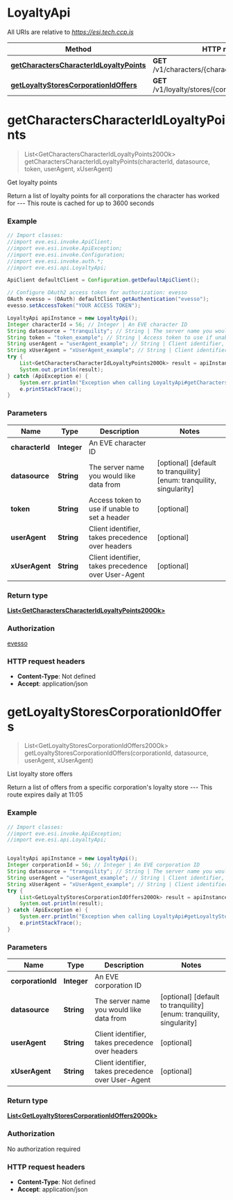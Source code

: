 # LoyaltyApi

All URIs are relative to *https://esi.tech.ccp.is*

Method | HTTP request | Description
------------- | ------------- | -------------
[**getCharactersCharacterIdLoyaltyPoints**](LoyaltyApi.md#getCharactersCharacterIdLoyaltyPoints) | **GET** /v1/characters/{character_id}/loyalty/points/ | Get loyalty points
[**getLoyaltyStoresCorporationIdOffers**](LoyaltyApi.md#getLoyaltyStoresCorporationIdOffers) | **GET** /v1/loyalty/stores/{corporation_id}/offers/ | List loyalty store offers


<a name="getCharactersCharacterIdLoyaltyPoints"></a>
# **getCharactersCharacterIdLoyaltyPoints**
> List&lt;GetCharactersCharacterIdLoyaltyPoints200Ok&gt; getCharactersCharacterIdLoyaltyPoints(characterId, datasource, token, userAgent, xUserAgent)

Get loyalty points

Return a list of loyalty points for all corporations the character has worked for  ---  This route is cached for up to 3600 seconds

### Example
```java
// Import classes:
//import eve.esi.invoke.ApiClient;
//import eve.esi.invoke.ApiException;
//import eve.esi.invoke.Configuration;
//import eve.esi.invoke.auth.*;
//import eve.esi.api.LoyaltyApi;

ApiClient defaultClient = Configuration.getDefaultApiClient();

// Configure OAuth2 access token for authorization: evesso
OAuth evesso = (OAuth) defaultClient.getAuthentication("evesso");
evesso.setAccessToken("YOUR ACCESS TOKEN");

LoyaltyApi apiInstance = new LoyaltyApi();
Integer characterId = 56; // Integer | An EVE character ID
String datasource = "tranquility"; // String | The server name you would like data from
String token = "token_example"; // String | Access token to use if unable to set a header
String userAgent = "userAgent_example"; // String | Client identifier, takes precedence over headers
String xUserAgent = "xUserAgent_example"; // String | Client identifier, takes precedence over User-Agent
try {
    List<GetCharactersCharacterIdLoyaltyPoints200Ok> result = apiInstance.getCharactersCharacterIdLoyaltyPoints(characterId, datasource, token, userAgent, xUserAgent);
    System.out.println(result);
} catch (ApiException e) {
    System.err.println("Exception when calling LoyaltyApi#getCharactersCharacterIdLoyaltyPoints");
    e.printStackTrace();
}
```

### Parameters

Name | Type | Description  | Notes
------------- | ------------- | ------------- | -------------
 **characterId** | **Integer**| An EVE character ID |
 **datasource** | **String**| The server name you would like data from | [optional] [default to tranquility] [enum: tranquility, singularity]
 **token** | **String**| Access token to use if unable to set a header | [optional]
 **userAgent** | **String**| Client identifier, takes precedence over headers | [optional]
 **xUserAgent** | **String**| Client identifier, takes precedence over User-Agent | [optional]

### Return type

[**List&lt;GetCharactersCharacterIdLoyaltyPoints200Ok&gt;**](GetCharactersCharacterIdLoyaltyPoints200Ok.md)

### Authorization

[evesso](../README.md#evesso)

### HTTP request headers

 - **Content-Type**: Not defined
 - **Accept**: application/json

<a name="getLoyaltyStoresCorporationIdOffers"></a>
# **getLoyaltyStoresCorporationIdOffers**
> List&lt;GetLoyaltyStoresCorporationIdOffers200Ok&gt; getLoyaltyStoresCorporationIdOffers(corporationId, datasource, userAgent, xUserAgent)

List loyalty store offers

Return a list of offers from a specific corporation&#39;s loyalty store  ---  This route expires daily at 11:05

### Example
```java
// Import classes:
//import eve.esi.invoke.ApiException;
//import eve.esi.api.LoyaltyApi;


LoyaltyApi apiInstance = new LoyaltyApi();
Integer corporationId = 56; // Integer | An EVE corporation ID
String datasource = "tranquility"; // String | The server name you would like data from
String userAgent = "userAgent_example"; // String | Client identifier, takes precedence over headers
String xUserAgent = "xUserAgent_example"; // String | Client identifier, takes precedence over User-Agent
try {
    List<GetLoyaltyStoresCorporationIdOffers200Ok> result = apiInstance.getLoyaltyStoresCorporationIdOffers(corporationId, datasource, userAgent, xUserAgent);
    System.out.println(result);
} catch (ApiException e) {
    System.err.println("Exception when calling LoyaltyApi#getLoyaltyStoresCorporationIdOffers");
    e.printStackTrace();
}
```

### Parameters

Name | Type | Description  | Notes
------------- | ------------- | ------------- | -------------
 **corporationId** | **Integer**| An EVE corporation ID |
 **datasource** | **String**| The server name you would like data from | [optional] [default to tranquility] [enum: tranquility, singularity]
 **userAgent** | **String**| Client identifier, takes precedence over headers | [optional]
 **xUserAgent** | **String**| Client identifier, takes precedence over User-Agent | [optional]

### Return type

[**List&lt;GetLoyaltyStoresCorporationIdOffers200Ok&gt;**](GetLoyaltyStoresCorporationIdOffers200Ok.md)

### Authorization

No authorization required

### HTTP request headers

 - **Content-Type**: Not defined
 - **Accept**: application/json

